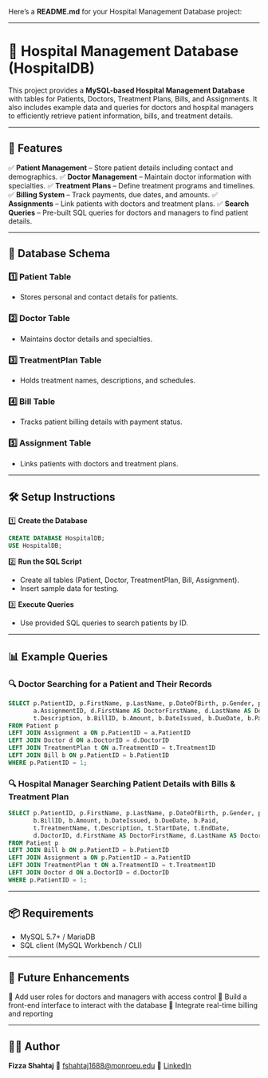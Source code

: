 Here’s a **README.md** for your Hospital Management Database project:

---

# 🏥 Hospital Management Database (HospitalDB)

This project provides a **MySQL-based Hospital Management Database** with tables for Patients, Doctors, Treatment Plans, Bills, and Assignments. It also includes example data and queries for doctors and hospital managers to efficiently retrieve patient information, bills, and treatment details.

---

## 📂 Features

✅ **Patient Management** – Store patient details including contact and demographics.
✅ **Doctor Management** – Maintain doctor information with specialties.
✅ **Treatment Plans** – Define treatment programs and timelines.
✅ **Billing System** – Track payments, due dates, and amounts.
✅ **Assignments** – Link patients with doctors and treatment plans.
✅ **Search Queries** – Pre-built SQL queries for doctors and managers to find patient details.

---

## 📂 Database Schema

### 1️⃣ **Patient Table**

* Stores personal and contact details for patients.

### 2️⃣ **Doctor Table**

* Maintains doctor details and specialties.

### 3️⃣ **TreatmentPlan Table**

* Holds treatment names, descriptions, and schedules.

### 4️⃣ **Bill Table**

* Tracks patient billing details with payment status.

### 5️⃣ **Assignment Table**

* Links patients with doctors and treatment plans.

---

## 🛠️ Setup Instructions

1️⃣ **Create the Database**

```sql
CREATE DATABASE HospitalDB;
USE HospitalDB;
```

2️⃣ **Run the SQL Script**

* Create all tables (Patient, Doctor, TreatmentPlan, Bill, Assignment).
* Insert sample data for testing.

3️⃣ **Execute Queries**

* Use provided SQL queries to search patients by ID.

---

## 📊 Example Queries

### 🔍 **Doctor Searching for a Patient and Their Records**

```sql
SELECT p.PatientID, p.FirstName, p.LastName, p.DateOfBirth, p.Gender, p.Address, p.PhoneNumber, p.Email,
       a.AssignmentID, d.FirstName AS DoctorFirstName, d.LastName AS DoctorLastName, t.TreatmentName,
       t.Description, b.BillID, b.Amount, b.DateIssued, b.DueDate, b.Paid
FROM Patient p
LEFT JOIN Assignment a ON p.PatientID = a.PatientID
LEFT JOIN Doctor d ON a.DoctorID = d.DoctorID
LEFT JOIN TreatmentPlan t ON a.TreatmentID = t.TreatmentID
LEFT JOIN Bill b ON p.PatientID = b.PatientID
WHERE p.PatientID = 1;
```

### 🔍 **Hospital Manager Searching Patient Details with Bills & Treatment Plan**

```sql
SELECT p.PatientID, p.FirstName, p.LastName, p.DateOfBirth, p.Gender, p.Address, p.PhoneNumber, p.Email,
       b.BillID, b.Amount, b.DateIssued, b.DueDate, b.Paid,
       t.TreatmentName, t.Description, t.StartDate, t.EndDate,
       d.DoctorID, d.FirstName AS DoctorFirstName, d.LastName AS DoctorLastName, d.Specialty
FROM Patient p
LEFT JOIN Bill b ON p.PatientID = b.PatientID
LEFT JOIN Assignment a ON p.PatientID = a.PatientID
LEFT JOIN TreatmentPlan t ON a.TreatmentID = t.TreatmentID
LEFT JOIN Doctor d ON a.DoctorID = d.DoctorID
WHERE p.PatientID = 1;
```

---

## 📦 Requirements

* MySQL 5.7+ / MariaDB
* SQL client (MySQL Workbench / CLI)

---

## 📌 Future Enhancements

🔹 Add user roles for doctors and managers with access control
🔹 Build a front-end interface to interact with the database
🔹 Integrate real-time billing and reporting

---

## 👩‍💻 Author

**Fizza Shahtaj**
📧 [fshahtaj1688@monroeu.edu](mailto:fshahtaj1688@monroeu.edu)
🔗 [LinkedIn](https://www.linkedin.com/in/fizza-s-4ba95a19a)

